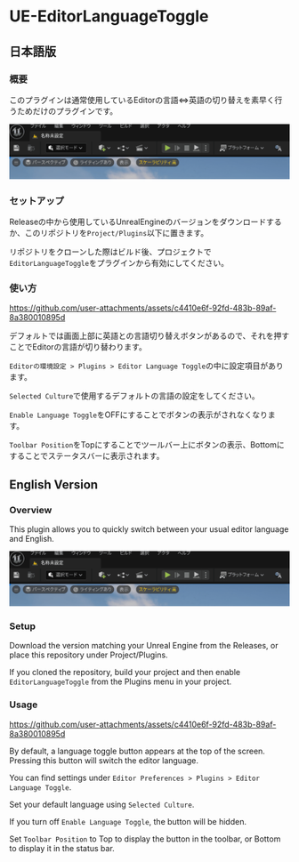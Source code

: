 # UE-EditorLanguageToggle

## 日本語版

### 概要
このプラグインは通常使用しているEditorの言語⇔英語の切り替えを素早く行うためだけのプラグインです。

![image](Docs/overview_00.gif)

### セットアップ

Releaseの中から使用しているUnrealEngineのバージョンをダウンロードするか、このリポジトリを`Project/Plugins`以下に置きます。

リポジトリをクローンした際はビルド後、プロジェクトで`EditorLanguageToggle`をプラグインから有効にしてください。

### 使い方
https://github.com/user-attachments/assets/c4410e6f-92fd-483b-89af-8a380010895d

デフォルトでは画面上部に英語との言語切り替えボタンがあるので、それを押すことでEditorの言語が切り替わります。

`Editorの環境設定 > Plugins > Editor Language Toggle`の中に設定項目があります。

`Selected Culture`で使用するデフォルトの言語の設定をしてください。

`Enable Language Toggle`をOFFにすることでボタンの表示がされなくなります。

`Toolbar Position`をTopにすることでツールバー上にボタンの表示、Bottomにすることでステータスバーに表示されます。

## English Version
### Overview
This plugin allows you to quickly switch between your usual editor language and English.

![image](Docs/overview_00.gif)

### Setup
Download the version matching your Unreal Engine from the Releases, or place this repository under Project/Plugins.

If you cloned the repository, build your project and then enable `EditorLanguageToggle` from the Plugins menu in your project.

### Usage
https://github.com/user-attachments/assets/c4410e6f-92fd-483b-89af-8a380010895d

By default, a language toggle button appears at the top of the screen. Pressing this button will switch the editor language.

You can find settings under `Editor Preferences > Plugins > Editor Language Toggle`.

Set your default language using `Selected Culture`.

If you turn off `Enable Language Toggle`, the button will be hidden.

Set `Toolbar Position` to Top to display the button in the toolbar, or Bottom to display it in the status bar.
